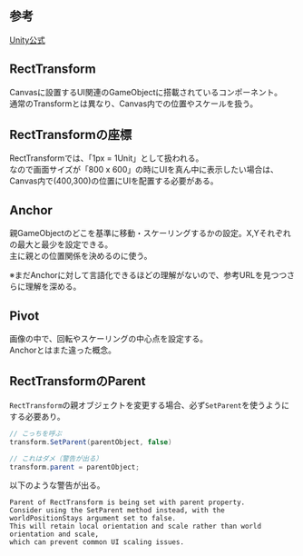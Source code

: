## 参考
[Unity公式](https://docs.unity3d.com/ja/2019.4/Manual/UIBasicLayout.html)

## RectTransform
Canvasに設置するUI関連のGameObjectに搭載されているコンポーネント。  
通常のTransformとは異なり、Canvas内での位置やスケールを扱う。

## RectTransformの座標
RectTransformでは、「1px = 1Unit」として扱われる。  
なので画面サイズが「800 x 600」の時にUIを真ん中に表示したい場合は、  
Canvas内で(400,300)の位置にUIを配置する必要がある。

## Anchor
親GameObjectのどこを基準に移動・スケーリングするかの設定。X,Yそれぞれの最大と最少を設定できる。  
主に親との位置関係を決めるのに使う。

※まだAnchorに対して言語化できるほどの理解がないので、参考URLを見つつさらに理解を深める。

## Pivot
画像の中で、回転やスケーリングの中心点を設定する。  
Anchorとはまた違った概念。

## RectTransformのParent
`RectTransform`の親オブジェクトを変更する場合、必ず`SetParent`を使うようにする必要あり。
```csharp
// こっちを呼ぶ
transform.SetParent(parentObject, false)

// これはダメ（警告が出る）
transform.parent = parentObject;
```
以下のような警告が出る。
```
Parent of RectTransform is being set with parent property.
Consider using the SetParent method instead, with the worldPositionStays argument set to false.
This will retain local orientation and scale rather than world orientation and scale, 
which can prevent common UI scaling issues.
```